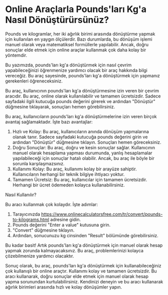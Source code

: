 Online Araçlarla Pounds'ları Kg'a Nasıl Dönüştürürsünüz?
========================================================

Pounds ve kilogramlar, her iki ağırlık birimi arasında dönüştürme yapmak için kullanılan en yaygın ölçülerdir. Bazı durumlarda, bu dönüşüm işlemi manuel olarak veya matematiksel formüllerle yapılabilir. Ancak, doğru sonuçlar elde etmek için online araçlar kullanmak çok daha kolay bir yöntemdir.

Bu yazımızda, pounds'ları kg'a dönüştürmek için nasıl çevrim yapabileceğinizi öğrenmenize yardımcı olacak bir araç hakkında bilgi vereceğiz. Bu araç sayesinde, pounds'ları kg'a dönüştürmek için yapmanız gerekenleri öğreneceksiniz.

Bu araç, kullanıcının pounds'ları kg'a dönüştürmesine izin veren bir çevrim aracıdır. Bu araç, online olarak kullanılabilir ve tamamen ücretsizdir. Sadece sayfadaki ilgili kutucuğa pounds değerini girerek ve ardından "Dönüştür" düğmesine tıklayarak, sonuçları hemen görebilirsiniz.

Bu araç, kullanıcıların pounds'ları kg'a dönüştürmelerine izin veren birçok avantaj sağlamaktadır. İşte bazı avantajlar:

1. Hızlı ve Kolay: Bu araç, kullanıcıların anında dönüşüm yapmalarına olanak tanır. Sadece sayfadaki kutucuğa pounds değerini girin ve ardından "Dönüştür" düğmesine tıklayın. Sonuçları hemen göreceksiniz.
2. Doğru Sonuçlar: Bu araç, doğru ve kesin sonuçlar sağlar. Kullanıcının manuel olarak hesaplama yapması durumunda, yanlış hesaplamalar yapılabileceği için sonuçlar hatalı olabilir. Ancak, bu araç ile böyle bir sorunla karşılaşmazsınız.
3. Kullanımı Kolay: Bu araç, kullanımı kolay bir arayüze sahiptir. Kullanıcıların herhangi bir teknik bilgiye ihtiyacı yoktur.
4. Tamamen Ücretsiz: Bu araç, kullanıcılar için tamamen ücretsizdir. Herhangi bir ücret ödemeden kolayca kullanabilirsiniz.

Nasıl Kullanılır?

Bu aracı kullanmak çok kolaydır. İşte adımlar:

1. Tarayıcınızda <https://www.onlinecalculatorsfree.com/tr/convert/pounds-to-kilograms.html> adresine gidin.
2. Pounds değerini "Enter a value" kutusuna girin.
3. "Convert" düğmesine tıklayın.
4. Ardından, sonucunuzu kg cinsinden "Result" bölümünde görebilirsiniz.

Bu kadar basit! Artık pounds'ları kg'a dönüştürmek için manuel olarak hesap yapmak zorunda kalmayacaksınız. Bu araç, problemlerinizi kolayca çözebilmenize yardımcı olacaktır.

Sonuç olarak, bu araç, pounds'ları kg'a dönüştürmek için kullanabileceğiniz çok kullanışlı bir online araçtır. Kullanımı kolay ve tamamen ücretsizdir. Bu aracı kullanarak, doğru sonuçlar elde etmek için manuel olarak hesap yapma sorunundan kurtulabilirsiniz. Kendinizi deneyin ve bu aracı kullanarak ağırlık birimleri arasında hızlı ve kolay dönüşümler yapın.